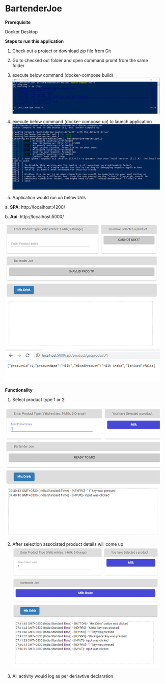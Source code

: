 # BartenderJoe

**Prerequisite**

Docker Desktop

**Steps to run this application**

1. Check out a project or download zip file from Git

2. Go to checked out folder and open command promt from the same folder

3. execute below command (docker-compose build)
![Alt text](images/1.png?raw=true "")

4. execute below command (docker-compose up) to launch application
![Alt text](images/2.png?raw=true "")

5. Application would run on below Urls

  a. **SPA**: http://localhost:4200/

  b. **Api**: http://localhost:5000/
  
![Alt text](images/3.png?raw=true "")
![Alt text](images/4.png?raw=true "")

**Functionality**
1. Select product type 1 or 2

![Alt text](images/5.png?raw=true "")

2. After selection associated product details will come up
![Alt text](images/6.png?raw=true "")

3. All activity would log as per deriavtive declaration
